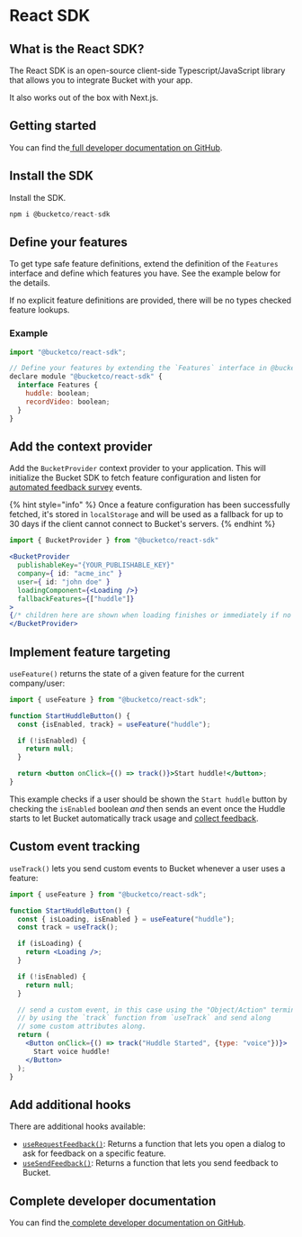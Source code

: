 # React SDK

## What is the React SDK? <a href="#what-is-the-react-sdk" id="what-is-the-react-sdk"></a>

The React SDK is an open-source client-side Typescript/JavaScript library that allows you to integrate Bucket with your app.

It also works out of the box with Next.js.

## Getting started <a href="#getting-started" id="getting-started"></a>

You can find the[ full developer documentation on GitHub](https://github.com/bucketco/bucket-tracking-sdk/blob/main/packages/react-sdk/README.md).

## Install the SDK <a href="#install-the-sdk" id="install-the-sdk"></a>

Install the SDK.

```jsx
npm i @bucketco/react-sdk
```

## Define your features <a href="#define-your-features" id="define-your-features"></a>

To get type safe feature definitions, extend the definition of the `Features` interface and define which features you have. See the example below for the details.

If no explicit feature definitions are provided, there will be no types checked feature lookups.

### **Example**

```jsx
import "@bucketco/react-sdk";

// Define your features by extending the `Features` interface in @bucketco/react-sdk
declare module "@bucketco/react-sdk" {
  interface Features {
    huddle: boolean;
    recordVideo: boolean;
  }
}
```

## Add the context provider <a href="#add-the-context-provider" id="add-the-context-provider"></a>

Add the `BucketProvider` context provider to your application. This will initialize the Bucket SDK to fetch feature configuration and listen for [automated feedback survey](../../product-handbook/feature-analysis/automated-feedback-surveys.md) events.

{% hint style="info" %}
Once a feature configuration has been successfully fetched, it's stored in `localStorage` and will be used as a fallback for up to 30 days if the client cannot connect to Bucket's servers.
{% endhint %}

```jsx
import { BucketProvider } from "@bucketco/react-sdk"

<BucketProvider
  publishableKey="{YOUR_PUBLISHABLE_KEY}"
  company={ id: "acme_inc" }
  user={ id: "john doe" }
  loadingComponent={<Loading />}
  fallbackFeatures={["huddle"]}
>
{/* children here are shown when loading finishes or immediately if no `loadingComponent` is given */}
</BucketProvider>
```

## Implement feature targeting <a href="#implement-feature-targeting" id="implement-feature-targeting"></a>

`useFeature()` returns the state of a given feature for the current company/user:

```jsx
import { useFeature } from "@bucketco/react-sdk";

function StartHuddleButton() {
  const {isEnabled, track} = useFeature("huddle");

  if (!isEnabled) {
    return null;
  }

  return <button onClick={() => track()}>Start huddle!</button>;
}
```

This example checks if a user should be shown the `Start huddle` button by checking the `isEnabled` boolean _and_ then sends an event once the Huddle starts to let Bucket automatically track usage and [collect feedback](../../product-handbook/feature-analysis/automated-feedback-surveys.md).

## Custom event tracking <a href="#custom-event-tracking" id="custom-event-tracking"></a>

`useTrack()` lets you send custom events to Bucket whenever a user uses a feature:

```jsx
import { useFeature } from "@bucketco/react-sdk";

function StartHuddleButton() {
  const { isLoading, isEnabled } = useFeature("huddle");
  const track = useTrack();

  if (isLoading) {
    return <Loading />;
  }

  if (!isEnabled) {
    return null;
  }

  // send a custom event, in this case using the "Object/Action" terminology
  // by using the `track` function from `useTrack` and send along
  // some custom attributes along.
  return (
    <Button onClick={() => track("Huddle Started", {type: "voice"})}>
      Start voice huddle!
    </Button>
  );
}
```

## Add additional hooks <a href="#add-additional-hooks" id="add-additional-hooks"></a>

There are additional hooks available:

* [`useRequestFeedback()`](https://github.com/bucketco/bucket-javascript-sdk/blob/main/packages/react-sdk/README.md#userequestfeedback): Returns a function that lets you open a dialog to ask for feedback on a specific feature.
* [`useSendFeedback()`](https://github.com/bucketco/bucket-javascript-sdk/blob/main/packages/react-sdk/README.md#usesendfeedback): Returns a function that lets you send feedback to Bucket.

## Complete developer documentation <a href="#complete-developer-documentation" id="complete-developer-documentation"></a>

You can find the[ complete developer documentation on GitHub](https://github.com/bucketco/bucket-tracking-sdk/blob/main/packages/react-sdk/README.md).
